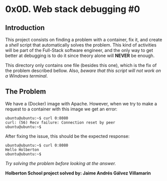 # 0x0D. Web stack debugging #0

## Introduction
This project consists on finding a problem with a container, fix it, and create a _shell_ script that automatically solves the problem. This kind of activities will be part of the Full-Stack software engineer, and the only way to get better at debugging is to do it since theory alone will **NEVER** be enough.

This directory only contains one file (besides this one), which is the fix of the problem described bellow. Also, _beware that this script will not work on a Windows terminal_.

## The Problem
We have a (Docker) image with Apache. However, when we try to make a request to a container with this image we get an error:

```
ubuntu@ubuntu:~$ curl 0:8080
curl: (56) Recv failure: Connection reset by peer
ubuntu@ubuntu:~$ 
```
After fixing the issue, this should be the expected response:
```
ubuntu@ubuntu:~$ curl 0:8080
Hello Holberton
ubuntu@ubuntu:~$ 
```

*Try solving the problem before looking at the answer.*

**Holberton School project solved by: Jaime Andrés Gálvez Villamarin**
